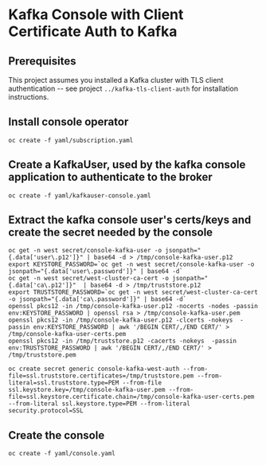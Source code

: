 # Kafka Console with Client Certificate Auth to Kafka

## Prerequisites

This project assumes you installed a Kafka cluster with TLS client authentication -- see project `../kafka-tls-client-auth` for installation instructions.

## Install console operator

```
oc create -f yaml/subscription.yaml
```

## Create a KafkaUser, used by the kafka console application to authenticate to the broker

```
oc create -f yaml/kafkauser-console.yaml
```

## Extract the kafka console user's certs/keys and create the secret needed by the console

```
oc get -n west secret/console-kafka-user -o jsonpath="{.data['user\.p12']}" | base64 -d > /tmp/console-kafka-user.p12
export KEYSTORE_PASSWORD=`oc get -n west secret/console-kafka-user -o jsonpath="{.data['user\.password']}" | base64 -d`
oc get -n west secret/west-cluster-ca-cert -o jsonpath="{.data['ca\.p12']}"  | base64 -d > /tmp/truststore.p12
export TRUSTSTORE_PASSWORD=`oc get -n west secret/west-cluster-ca-cert -o jsonpath="{.data['ca\.password']}" | base64 -d`
openssl pkcs12 -in /tmp/console-kafka-user.p12 -nocerts -nodes -passin env:KEYSTORE_PASSWORD | openssl rsa > /tmp/console-kafka-user.pem
openssl pkcs12 -in /tmp/console-kafka-user.p12 -clcerts -nokeys  -passin env:KEYSTORE_PASSWORD | awk '/BEGIN CERT/,/END CERT/' > /tmp/console-kafka-user-certs.pem
openssl pkcs12 -in /tmp/truststore.p12 -cacerts -nokeys  -passin env:TRUSTSTORE_PASSWORD | awk '/BEGIN CERT/,/END CERT/' > /tmp/truststore.pem
```

```
oc create secret generic console-kafka-west-auth --from-file=ssl.truststore.certificates=/tmp/truststore.pem --from-literal=ssl.truststore.type=PEM --from-file ssl.keystore.key=/tmp/console-kafka-user.pem --from-file=ssl.keystore.certificate.chain=/tmp/console-kafka-user-certs.pem --from-literal ssl.keystore.type=PEM --from-literal security.protocol=SSL
```

## Create the console

```
oc create -f yaml/console.yaml
```


